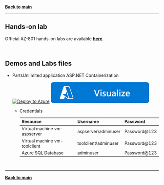 <a id="top" />

<br/>


**[Back to main](./README.md)**

---

## Hands-on lab

Official AZ-801 hands-on labs are available **[here](https://microsoftlearning.github.io/AZ-801-Configuring-Windows-Server-Hybrid-Advanced-Services/)**.

<br/>

## Demos and Labs files


* PartsUnlimited application ASP.NET Containerization

    [![Deploy to Azure](https://aka.ms/deploytoazurebutton)](https://portal.azure.com/#create/Microsoft.Template/uri/https%3A%2F%2Fraw.githubusercontent.com%2Frramoscabral%2FAZ-801---Training---Configuring-Windows-Server-Hybrid-Advanced-Services%2Fmain%2Flabs%2Faspnet_containerization%2Ftemplate.json) [![Visualize](https://raw.githubusercontent.com/Azure/azure-quickstart-templates/master/1-CONTRIBUTION-GUIDE/images/visualizebutton.svg?sanitize=true)](http://armviz.io/#/?load=/https%3A%2F%2Fraw.githubusercontent.com%2Frramoscabral%2FAZ-801---Training---Configuring-Windows-Server-Hybrid-Advanced-Services%2Fmain%2Flabs%2Faspnet_containerization%2Ftemplate.json)

    * Credentials
    
        | Resource | Username | Password | 
        | --- | --- | --- | 
        | Virtual machine  vm-aspserver     |  aspserver\adminuser | Password@123 |
        | Virtual machine  vm-toolclient    |  toolclient\adminuser | Password@123 |
        | Azure SQL Database                | adminuser | Password@123 |




<br/>

---

**[Back to main](./README.md)**
